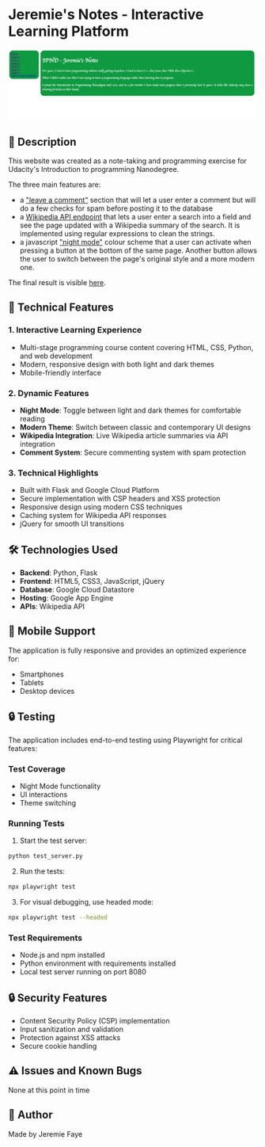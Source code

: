 # Jeremie's Notes - Interactive Learning Platform

![Project Screenshot](/static/images/Screenshot.png?raw=true "Final result")

## 📝 Description
This website was created as a note-taking and programming exercise for Udacity's Introduction to programming Nanodegree.

The three main features are:
- a ["leave a comment"](https://jeremies-notes.appspot.com/comments) section that will let a user enter a comment but will do a few checks for spam before posting it to the database
- a [Wikipedia API endpoint](https://jeremies-notes.appspot.com/five#summary) that lets a user enter a search into a field and see the page updated with a Wikipedia summary of the search. It is implemented using regular expressions to clean the strings.
- a javascript ["night mode"](https://jeremies-notes.appspot.com/five#summary) colour scheme that a user can activate when pressing a button at the bottom of the same page. Another button allows the user to switch between the page's original style and a more modern one.

The final result is visible [here](https://jeremies-notes.appspot.com/).

## 🚀 Technical Features

### 1. Interactive Learning Experience
- Multi-stage programming course content covering HTML, CSS, Python, and web development
- Modern, responsive design with both light and dark themes
- Mobile-friendly interface

### 2. Dynamic Features
- **Night Mode**: Toggle between light and dark themes for comfortable reading
- **Modern Theme**: Switch between classic and contemporary UI designs
- **Wikipedia Integration**: Live Wikipedia article summaries via API integration
- **Comment System**: Secure commenting system with spam protection

### 3. Technical Highlights
- Built with Flask and Google Cloud Platform
- Secure implementation with CSP headers and XSS protection
- Responsive design using modern CSS techniques
- Caching system for Wikipedia API responses
- jQuery for smooth UI transitions

## 🛠️ Technologies Used
- **Backend**: Python, Flask
- **Frontend**: HTML5, CSS3, JavaScript, jQuery
- **Database**: Google Cloud Datastore
- **Hosting**: Google App Engine
- **APIs**: Wikipedia API

## 📱 Mobile Support
The application is fully responsive and provides an optimized experience for:
- Smartphones
- Tablets
- Desktop devices

## 🔒 Testing
The application includes end-to-end testing using Playwright for critical features:

### Test Coverage
- Night Mode functionality
- UI interactions
- Theme switching

### Running Tests
1. Start the test server:
```python
python test_server.py
```

2. Run the tests:
```bash
npx playwright test
```

3. For visual debugging, use headed mode:
```bash
npx playwright test --headed
```

### Test Requirements
- Node.js and npm installed
- Python environment with requirements installed
- Local test server running on port 8080

## 🔒 Security Features
- Content Security Policy (CSP) implementation
- Input sanitization and validation
- Protection against XSS attacks
- Secure cookie handling

## ⚠️ Issues and Known Bugs
None at this point in time

## 👤 Author
Made by Jeremie Faye
